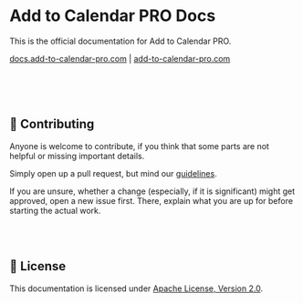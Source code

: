 # Add to Calendar PRO Docs

This is the official documentation for Add to Calendar PRO.

[docs.add-to-calendar-pro.com](https://docs.add-to-calendar-pro.com) | [add-to-calendar-pro.com](https://add-to-calendar-pro.com)

<br /><br /><br />


## 🙌 Contributing

Anyone is welcome to contribute, if you think that some parts are not helpful or missing important details.

Simply open up a pull request, but mind our [guidelines](.github/CONTRIBUTING.md).

If you are unsure, whether a change (especially, if it is significant) might get approved, open a new issue first. There, explain what you are up for before starting the actual work.

<br /><br />

## 📃 License

This documentation is licensed under [Apache License, Version 2.0](LICENSE.txt).
